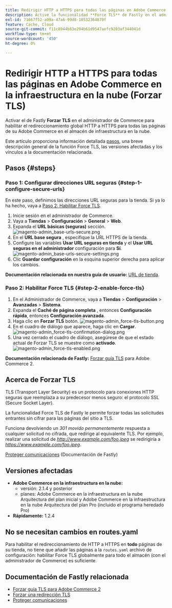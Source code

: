 ```yaml
---
title: Redirigir HTTP a HTTPS para todas las páginas en Adobe Commerce en la infraestructura en la nube (Forzar TLS)
description: Active la funcionalidad **Force TLS** de Fastly en el administrador de Commerce para habilitar el redireccionamiento de HTTP a HTTPS global para todas las páginas de su Adobe Commerce en el almacén de infraestructura de la nube.
exl-id: 71667f52-a99a-47a6-99d8-10532364870f
feature: Cache, Cloud
source-git-commit: f11c8944b83e294b61d9547aefc9203af344041d
workflow-type: tm+mt
source-wordcount: '450'
ht-degree: 0%

---
```


# Redirigir HTTP a HTTPS para todas las páginas en Adobe Commerce en la infraestructura en la nube (Forzar TLS)

Activar el de Fastly **Forzar TLS** en el administrador de Commerce para habilitar el redireccionamiento global HTTP a HTTPS para todas las páginas de su Adobe Commerce en el almacén de infraestructura en la nube.

Este artículo proporciona información detallada [pasos](#steps), una breve descripción general de la función Force TLS, las versiones afectadas y los vínculos a la documentación relacionada.

## Pasos {#steps}

### Paso 1: Configurar direcciones URL seguras {#step-1-configure-secure-urls}

En este paso, definimos las direcciones URL seguras para la tienda. Si ya lo ha hecho, vaya a [Paso 2: Habilitar Force TLS](#step-2-enable-force-tls).

1. Inicie sesión en el administrador de Commerce.
1. Vaya a **Tiendas** > **Configuración** > **General** > **Web**.
1. Expanda el **URL básicas (seguras)** sección.    ![magento-admin_base-urls-secure.png](assets/magento-admin_base-urls-secure.png)
1. En el **URL base segura** , especifique la URL HTTPS de la tienda.
1. Configure las variables **Usar URL seguras en tienda** y el **Usar URL seguras en el administrador** configuración para **Sí**.    ![magento-admin_base-urls-secure-settings.png](assets/magento-admin_base-urls-secure-settings.png)
1. Clic **Guardar configuración** en la esquina superior derecha para aplicar los cambios.

**Documentación relacionada en nuestra guía de usuario:**   [URL de tienda](https://docs.magento.com/m2/ee/user_guide/stores/store-urls.html).

### Paso 2: Habilitar Force TLS {#step-2-enable-force-tls}

1. En el Administrador de Commerce, vaya a **Tiendas** > **Configuración** > **Avanzadas** > **Sistema**.
1. Expanda el **Caché de página completa** , entonces **Configuración rápida**, entonces **Configuración avanzada**.
1. Haga clic en **Forzar TLS** botón.    ![magento-admin_force-tls-button.png](assets/magento-admin_force-tls-button.png)
1. En el cuadro de diálogo que aparece, haga clic en **Cargar**.    ![magento-admin_force-tls-confirmation-dialog.png](assets/magento-admin_force-tls-confirmation-dialog.png)
1. Una vez cerrado el cuadro de diálogo, asegúrese de que el estado actual de Forzar TLS se muestre como **activado**.    ![magento-admin_force-tls-enabled.png](assets/magento-admin_force-tls-enabled.png)

**Documentación relacionada de Fastly:**   [Forzar guía TLS](https://github.com/fastly/fastly-magento2/blob/master/Documentation/Guides/FORCE-TLS.md) para Adobe Commerce 2.

## Acerca de Forzar TLS

TLS (Transport Layer Security) es un protocolo para conexiones HTTP seguras que reemplaza a su predecesor menos seguro: el protocolo SSL (Secure Socket Layer).

La funcionalidad Force TLS de Fastly le permite forzar todas las solicitudes entrantes sin cifrar para las páginas del sitio a TLS.

>>
Funciona devolviendo un *301 movido permanentemente* respuesta a cualquier solicitud no cifrada, que redirige al equivalente TLS. Por ejemplo, realizar una solicitud de *http://www.example.com/foo.jpeg* se redirigiría a *https://www.example.com/foo.jpeg*.

[Proteger comunicaciones](https://docs.fastly.com/guides/securing-communications/) (Documentación de Fastly)

## Versiones afectadas

* **Adobe Commerce en la infraestructura en la nube:**
   * versión: 2.1.4 y posterior
   * planes: Adobe Commerce en la infraestructura en la nube Arquitectura del plan inicial y Adobe Commerce en la infraestructura en la nube Arquitectura del plan Pro (incluido el programa heredado Pro)
* **Rápidamente:** 1.2.4

## No se necesitan cambios en routes.yaml

Para habilitar el redireccionamiento de HTTP a HTTPS en **todo** páginas de su tienda, no tiene que añadir las páginas a la `routes.yaml` archivo de configuración: habilitar Force TLS globalmente para todo el almacén (con el administrador de Commerce) es suficiente.

## Documentación de Fastly relacionada

* [Forzar guía TLS para Adobe Commerce 2](https://github.com/fastly/fastly-magento2/blob/master/Documentation/Guides/FORCE-TLS.md)
* [Forzar una redirección TLS](https://docs.fastly.com/guides/securing-communications/forcing-a-tls-redirect)
* [Proteger comunicaciones](https://docs.fastly.com/guides/securing-communications/)

